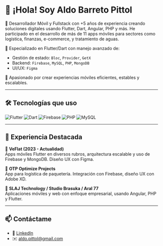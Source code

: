 # 👋 ¡Hola! Soy Aldo Barreto Pittol

🎯 Desarrollador Móvil y Fullstack con +5 años de experiencia creando soluciones digitales usando Flutter, Dart, Angular, PHP y más. He participado en el desarrollo de más de 11 apps móviles para sectores como logística, finanzas, e-commerce, y tratamiento de aguas.

🔧 Especializado en Flutter/Dart con manejo avanzado de:
- Gestión de estado: `Bloc`, `Provider`, `GetX`
- Backend: `Firebase`, `MySQL`, `PHP`, `MongoDB`
- UI/UX: `Figma`

📱 Apasionado por crear experiencias móviles eficientes, estables y escalables.

---

## 🛠️ Tecnologías que uso

![Flutter](https://img.shields.io/badge/Flutter-02569B?style=for-the-badge&logo=flutter&logoColor=white)
![Dart](https://img.shields.io/badge/Dart-0175C2?style=for-the-badge&logo=dart&logoColor=white)
![Firebase](https://img.shields.io/badge/Firebase-FFCA28?style=for-the-badge&logo=firebase&logoColor=black)
![PHP](https://img.shields.io/badge/PHP-777BB4?style=for-the-badge&logo=php&logoColor=white)
![MySQL](https://img.shields.io/badge/MySQL-005C84?style=for-the-badge&logo=mysql&logoColor=white)

---

## 💼 Experiencia Destacada

🔹 **VeFlat (2023 - Actualidad)**  
Apps móviles Flutter en diversos rubros, arquitectura escalable y uso de Firebase y MongoDB. Diseño UX con Figma. 

🔹 **OTP Optimize Projects**  
App para logística de paquetería. Integración con Firebase, diseño UX con Adobe XD.

🔹 **SLAJ Technology / Studio Brasuka / Aral 77**  
Aplicaciones móviles y web con enfoque empresarial, usando Angular, PHP y Flutter.

---

## 📫 Contáctame

- 💼 [LinkedIn](https://www.linkedin.com/in/aldobarreto/)
- ✉️ aldo.pittol@gmail.com
